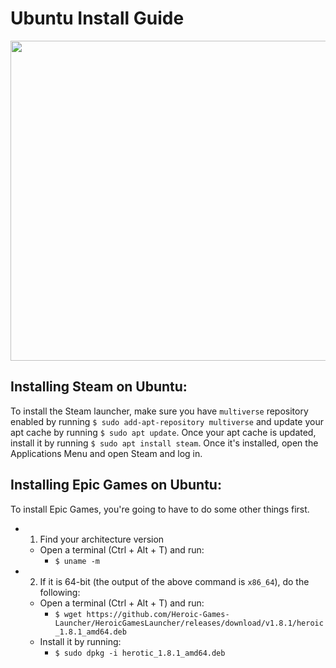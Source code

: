 # Ubuntu Install Guide
<img src="https://i.imgur.com/q7GqrC9.gif" width="512" height="512"/>

## Installing Steam on Ubuntu:
To install the Steam launcher, make sure you have `multiverse` repository enabled by running `$ sudo add-apt-repository multiverse` and update your apt cache by running `$ sudo apt update`. Once your apt cache is updated, install it by running `$ sudo apt install steam`. Once it's installed, open the Applications Menu and open Steam and log in.

## Installing Epic Games on Ubuntu:
To install Epic Games, you're going to have to do some other things first.
- 1. Find your architecture version
    * Open a terminal (Ctrl + Alt + T) and run:
        * `$ uname -m`
- 2. If it is 64-bit (the output of the above command is `x86_64`), do the following:
    * Open a terminal (Ctrl + Alt + T) and run:
        * `$ wget https://github.com/Heroic-Games-Launcher/HeroicGamesLauncher/releases/download/v1.8.1/heroic_1.8.1_amd64.deb`
    * Install it by running:
        * `$ sudo dpkg -i herotic_1.8.1_amd64.deb`
